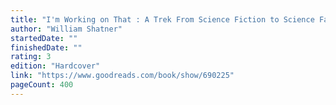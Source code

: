 ```yaml
---
title: "I'm Working on That : A Trek From Science Fiction to Science Fact"
author: "William Shatner"
startedDate: ""
finishedDate: ""
rating: 3
edition: "Hardcover"
link: "https://www.goodreads.com/book/show/690225"
pageCount: 400
---
```



